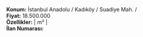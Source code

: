 ## 

**Konum:** İstanbul Anadolu / Kadıköy / Suadiye Mah. /  
**Fiyat:** 18.500.000  
**Özellikler:**  |  m² |   
**İlan Numarası:** 
